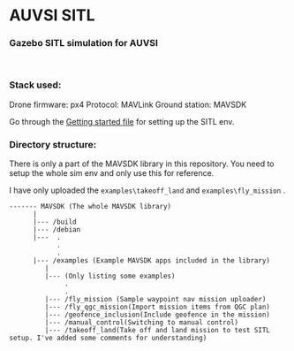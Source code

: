 # AUVSI SITL

### Gazebo SITL simulation for AUVSI
<br>

### Stack used:
Drone firmware: px4
Protocol: MAVLink
Ground station: MAVSDK

Go through the [Getting started file](./gettingStarted.md) for setting up the SITL env.


### Directory structure:
There is only a part of the MAVSDK library in this repository. You need to setup the whole sim env and only use this for reference.

I have only uploaded the `examples\takeoff_land` and `examples\fly_mission` .

```
------- MAVSDK (The whole MAVSDK library)
      |
      |--- /build
      |--- /debian
      |---  .
            .
            .
      |--- /examples (Example MAVSDK apps included in the library)
         |
         |--- (Only listing some examples)
              .
              .
         |--- /fly_mission (Sample waypoint nav mission uploader)
         |--- /fly_qgc_mission(Import mission items from QGC plan)
         |--- /geofence_inclusion(Include geofence in the mission)
         |--- /manual_control(Switching to manual control)
         |--- /takeoff_land(Take off and land mission to test SITL setup. I've added some comments for understanding)

```



